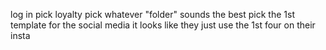 log in 
pick loyalty
pick whatever "folder" sounds the best
pick the 1st template
for the social media it looks like they just use the 1st four on their insta